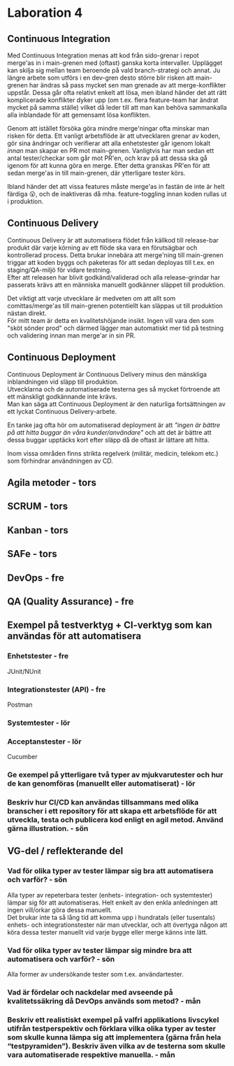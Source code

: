 # Laboration 4

## Continuous Integration

Med Continuous Integration menas att kod från sido-grenar i repot merge'as in i main-grenen med (oftast) ganska korta intervaller.
Upplägget kan skilja sig mellan team beroende på vald branch-strategi och annat.
Ju längre arbete som utförs i en dev-gren desto större blir risken att main-grenen har ändras så pass mycket sen man grenade av att merge-konflikter uppstår.
Dessa går ofta relativt enkelt att lösa, men ibland händer det att rätt komplicerade konflikter dyker upp (om t.ex. flera feature-team har ändrat mycket på samma ställe)
vilket då leder till att man kan behöva sammankalla alla inblandade för att gemensamt lösa konflikten.

Genom att istället försöka göra mindre merge'ningar ofta minskar man risken för detta.
Ett vanligt arbetsflöde är att utvecklaren grenar av koden, gör sina ändringar och verifierar att alla enhetstester går igenom lokalt _innan_ man skapar en PR mot main-grenen.
Vanligtvis har man sedan ett antal tester/checkar som går mot PR'en, och krav på att dessa ska gå igenom för att kunna göra en merge.
Efter detta granskas PR'en för att sedan merge'as in till main-grenen, där ytterligare tester körs.

Ibland händer det att vissa features måste merge'as in fastän de inte är helt färdiga 😮, och de inaktiveras då mha. feature-toggling innan koden rullas ut i produktion.

## Continuous Delivery

Continuous Delivery är att automatisera flödet från källkod till release-bar produkt där varje körning av ett flöde ska vara en förutsägbar och kontrollerad process.
Detta brukar innebära att merge'ning till main-grenen triggar att koden byggs och paketeras för att sedan deployas till t.ex. en staging/QA-miljö för vidare testning.  
Efter att releasen har blivit godkänd/validerad och alla release-grindar har passerats krävs att en människa manuellt godkänner släppet till produktion.

Det viktigt att varje utvecklare är medveten om att allt som comittas/merge'as till main-grenen potentiellt kan släppas ut till produktion nästan direkt.  
För mitt team är detta en kvalitetshöjande insikt. Ingen vill vara den som "sköt sönder prod" och därmed lägger man automatiskt mer tid på testning och validering innan man merge'ar in sin PR. 

## Continuous Deployment

Continuous Deployment är Continuous Delivery minus den mänskliga inblandningen vid släpp till produktion.  
Utvecklarna och de automatiserade testerna ges så mycket förtroende att ett mänskligt godkännande inte krävs.  
Man kan säga att Continuous Deployment är den naturliga fortsättningen av ett lyckat Continuous Delivery-arbete.

En tanke jag ofta hör om automatiserad deployment är att _"ingen är bättre på att hitta buggar än våra kunder/användare"_ och att det är bättre att dessa buggar upptäcks kort efter släpp då de oftast är lättare att hitta.

Inom vissa områden finns strikta regelverk (militär, medicin, telekom etc.) som förhindrar användningen av CD.  

## Agila metoder - tors

## SCRUM - tors

## Kanban - tors

## SAFe - tors

## DevOps - fre

## QA (Quality Assurance) - fre

## Exempel på testverktyg + CI-verktyg som kan användas för att automatisera 

### Enhetstester - fre

JUnit/NUnit

### Integrationstester (API) - fre

Postman

### Systemtester - lör

### Acceptanstester - lör

Cucumber

### Ge exempel på ytterligare två typer av mjukvarutester och hur de kan genomföras (manuellt eller automatiserat) - lör



### Beskriv hur CI/CD kan användas tillsammans med olika branscher i ett repository för att skapa ett arbetsflöde för att utveckla, testa och publicera kod enligt en agil metod. Använd gärna illustration. - sön

## VG-del / reflekterande del

### Vad för olika typer av tester lämpar sig bra att automatisera och varför? - sön

Alla typer av repeterbara tester (enhets- integration- och systemtester) lämpar sig för att automatiseras.
Helt enkelt av den enkla anledningen att ingen vill/orkar göra dessa manuellt.  
Det brukar inte ta så lång tid att komma upp i hundratals (eller tusentals) enhets- och integrationstester när man utvecklar,
och att övertyga någon att köra dessa tester manuellt vid varje bygge eller merge känns inte lätt.

### Vad för olika typer av tester lämpar sig mindre bra att automatisera och varför? - sön

Alla former av undersökande tester som t.ex. användartester.  

### Vad är fördelar och nackdelar med avseende på kvalitetssäkring då DevOps används som metod? - mån

### Beskriv ett realistiskt exempel på valfri applikations livscykel utifrån testperspektiv och förklara vilka olika typer av tester som skulle kunna lämpa sig att implementera (gärna från hela “testpyramiden”). Beskriv även vilka av de testerna som skulle vara automatiserade respektive manuella. - mån
